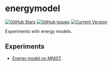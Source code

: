 # energymodel

[![GitHub Stars](https://img.shields.io/github/stars/shuiruge/energymodel.svg)](https://github.com/shuiruge/energymodel) [![GitHub Issues](https://img.shields.io/github/issues/shuiruge/energymodel.svg)](https://github.com/shuiruge/energymodel/issues) [![Current Version](https://img.shields.io/badge/version-0.1.0-green.svg)](https://github.com/shuiruge/energymodel)

Experiments with energy models.

## Experiments

- [Energy model on MNIST](https://github.com/shuiruge/energymodel/blob/main/tests/Test_Energy_Model_on_MNIST.ipynb).
